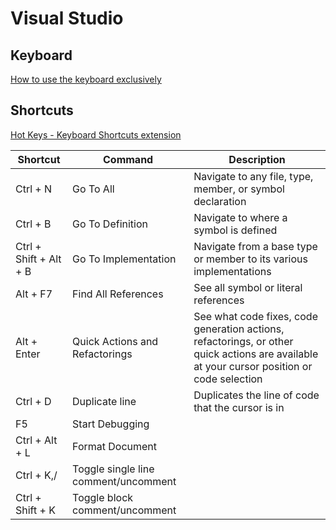 # Visual Studio

## Keyboard

[How to use the keyboard exclusively](https://docs.microsoft.com/en-us/visualstudio/ide/reference/how-to-use-the-keyboard-exclusively?view=vs-2019)

## Shortcuts

[Hot Keys - Keyboard Shortcuts extension](https://marketplace.visualstudio.com/items?itemName=JustinClareburtMSFT.HotKeys)

| Shortcut  | Command | Description |
|-----|-----|-----|
|  Ctrl + N | Go To All | Navigate to any file, type, member, or symbol declaration |
| Ctrl + B | Go To Definition | Navigate to where a symbol is defined |
| Ctrl + Shift + Alt + B | Go To Implementation | Navigate from a base type or member to its various implementations |
| Alt + F7 | Find All References | See all symbol or literal references |
| Alt + Enter | Quick Actions and Refactorings | See what code fixes, code generation actions, refactorings, or other quick actions are available at your cursor position or code selection |
| Ctrl + D | Duplicate line | Duplicates the line of code that the cursor is in |
| F5 | Start Debugging | |
| Ctrl + Alt + L | Format Document | |
| Ctrl + K,/ | Toggle single line comment/uncomment | |
| Ctrl + Shift + K | Toggle block comment/uncomment | |